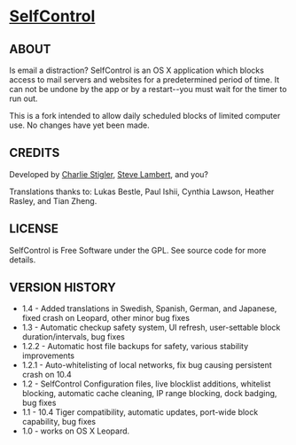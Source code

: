 [SelfControl](http://selfcontrolapp.com)
===========

ABOUT
-----
Is email a distraction? SelfControl is an OS X application which blocks access to mail servers and websites for a predetermined period of time. It can not be undone by the app or by a restart--you must wait for the timer to run out.

This is a fork intended to allow daily scheduled blocks of limited computer use. No changes have yet been made. 

CREDITS
-------
Developed by [Charlie Stigler](http://charliestigler.com), [Steve Lambert](http://visitsteve.com), and you?

Translations thanks to: Lukas Bestle, Paul Ishii, Cynthia Lawson, Heather Rasley, and Tian Zheng.

LICENSE
-------
SelfControl is Free Software under the GPL. See source code for more details.

VERSION HISTORY
---------------

* 1.4 - Added translations in Swedish, Spanish, German, and Japanese, fixed crash on Leopard, other minor bug fixes
* 1.3 - Automatic checkup safety system, UI refresh, user-settable block duration/intervals, bug fixes
* 1.2.2 - Automatic host file backups for safety, various stability improvements
* 1.2.1 - Auto-whitelisting of local networks, fix bug causing persistent crash on 10.4
* 1.2 - SelfControl Configuration files, live blocklist additions, whitelist blocking, automatic cache cleaning, IP range blocking, dock badging, bug fixes
* 1.1 - 10.4 Tiger compatibility, automatic updates, port-wide block capability, bug fixes
* 1.0 - works on OS X Leopard.
